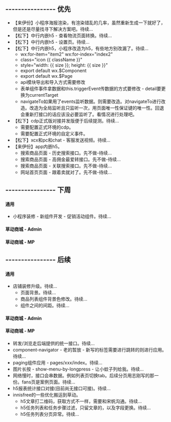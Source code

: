 ## ---------------- 优先
* 【来伊份】小程序海报渲染，有渲染错乱的几率，虽然重新生成一下就好了，但是还是尽量找寻下解决方案吧。待续...
* 【松下】中行内嵌h5 - 查看物流页面转换。待续...
* 【松下】中行内嵌h5 - 设置页。待续...
* 【松下】中行内嵌h5，小程序改造为h5，有些地方别改漏了。待续...
  - wx:for-item="item2" wx:for-index="index2"
  - class="icon {{ className }}"
  - style="width: {{ size }}; height: {{ size }}"
  - export default wx.$Component
  - export default wx.$Page
  - api模块导出和导入方式需要修改
  - 表单组件事件拿数据和this.triggerEvent传数据的方式要修改 - detail要更换为currentTarget
  - navigateTo如果用了events监听数据。则需要改造。对navigateTo进行改造。改造为全局监听且只监听一次，用页面唯一性保证键的唯一性。回退会重新打接口的话应该没必要监听了。看情况进行处理吧。
* 【松下】cdp正式版对接并发版便于后续提测。待续...
  - 需要配置正式环境的cdp。
  - 需要配置正式环境的自定义事件。
* 【松下】xcx和pc和chat - 客服发送视频。待续...
* 【来伊份】app内嵌h5。
  - 搜索商品页面 - 历史搜索接口。先不做-待续...
  - 搜索商品页面 - 高佣金最爱转接口。先不做-待续...
  - 搜索商品页面 - 关联搜索接口。先不做-待续...
  - 网站首页页面 - 跟着卖就对了。先不做-待续...

## ---------------- 下周
#### 通用
* 小程序装修 - 新组件开发 - 促销活动组件。待续...
#### 草动商城 - Admin
#### 草动商城 - MP

## ---------------- 后续
#### 通用
* 店铺装修升级。待续...
  - 页面背景。待续...
  - 商品列表组件背景色修改。待续...
  - 组件之间的间距。待续...
#### 草动商城 - Admin
#### 草动商城 - MP
* 转发/浏览走后端提供的统一接口。待续...
* component-navigator - 老的暂放 - 新写的标签需要进行跳转的则进行应用。待续...
* paging组件应用 - pages/xxx/index。待续...
* 图片长按 - show-menu-by-longpress - 让小蚊子列给我。待续...
* 网络慢时，接口会串数据。例如列表页切换tab。后续分页用志刚写的那一份。fans页是案例页面。待续...
* h5报表统计接口对接(目前尚无接口可接)。待续...
* innisfree的一些优化搬运到草动。
  - h5文章打二维码，获取方式不一样，需要和宋帆沟通。待续...
  - h5任务列表和任务步骤过滤，只留文章的，以及字段更换。待续...
  - h5任务列表分页异常。待续...
